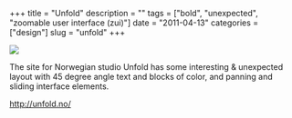 +++
title = "Unfold"
description = ""
tags = ["bold", "unexpected", "zoomable user interface (zui)"]
date = "2011-04-13"
categories = ["design"]
slug = "unfold"
+++


 

  <div id="screens-thumbs" class="clearfix">
    <div class="txt-center" id="design-submission"><a href="http://unfold.no/"><img id='bluga-thumbnail-2501' class='bluga-thumbnail large' src='http://media.konigi.com/bluga/
wt4da5917197192_large.jpg'/></a></div>  
  </div>   
<p>The site for Norwegian studio Unfold has some interesting &amp; unexpected layout with 45 degree angle text and blocks of color, and panning and sliding interface elements.</p>
<p><a href="http://unfold.no/">http://unfold.no/</a></p>




